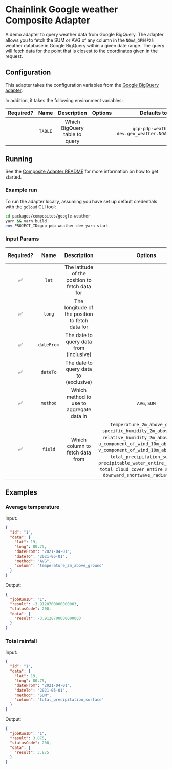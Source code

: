 # Chainlink Google weather Composite Adapter

A demo adapter to query weather data from Google BigQuery. The adapter allows you to fetch the SUM or AVG of any column
in the `NOAA_GFS0P25` weather database in Google BigQuery within a given date range. The query will fetch data for the
point that is closest to the coordinates given in the request.

## Configuration

This adapter takes the configuration variables from the [Google BigQuery adapter](../../sources/google-bigquery/README.md).

In addition, it takes the following environment variables:

| Required? |  Name   |                                                        Description                                                         | Options | Defaults to |
| :-------: | :-----: | :------------------------------------------------------------------------------------------------------------------------: | :-----: | :---------: |
|           | `TABLE` | Which BigQuery table to query |         | `gcp-pdp-weather-dev.geo_weather.NOAA_GFS0P25` |

## Running

See the [Composite Adapter README](../README.md) for more information on how to get started.

### Example run

To run the adapter locally, assuming you have set up default credentials with the `gcloud` CLI tool:

```bash
cd packages/composites/google-weather
yarn && yarn build
env PROJECT_ID=gcp-pdp-weather-dev yarn start
```

### Input Params

| Required? |            Name            |               Description                |       Options       | Defaults to |
| :-------: | :------------------------: | :--------------------------------------: | :-----------------: | :---------: |
|    ✅     | `lat`  |   The latitude of the position to fetch data for    |  | |
|    ✅     | `long`  |   The longitude of the position to fetch data for    |  | |
|    ✅     | `dateFrom`  |   The date to query data from (inclusive)    |  | |
|    ✅     | `dateTo`  |   The date to query data to (exclusive)    |  | |
|    ✅     | `method`  | Which method to use to aggregate data in | `AVG`, `SUM` | |
|    ✅     | `field`  | Which column to fetch data from | `temperature_2m_above_ground`, `specific_humidity_2m_above_ground`, `relative_humidity_2m_above_ground`, `u_component_of_wind_10m_above_ground`, `v_component_of_wind_10m_above_ground`, `total_precipitation_surface`, `precipitable_water_entire_atmosphere`, `total_cloud_cover_entire_atmosphere`, `downward_shortwave_radiation_flux` | |

## Examples

### Average temperature

Input:

```json
{
  "id": "1",
  "data": {
    "lat": 19,
    "long": 80.75,
    "dateFrom": "2021-04-01",
    "dateTo": "2021-05-01",
    "method": "AVG",
    "column": "temperature_2m_above_ground"
  }
}
```

Output:

```json
{
  "jobRunID": "1",
  "result": -3.9128700000000003,
  "statusCode": 200,
  "data": {
    "result": -3.9128700000000003
  }
}
```

### Total rainfall

Input:

```json
{
  "id": "1",
  "data": {
    "lat": 19,
    "long": 80.75,
    "dateFrom": "2021-04-01",
    "dateTo": "2021-05-01",
    "method": "SUM",
    "column": "total_precipitation_surface"
  }
}
```

Output:

```json
{
  "jobRunID": "1",
  "result": 3.875,
  "statusCode": 200,
  "data": {
    "result": 3.875
  }
}
```

